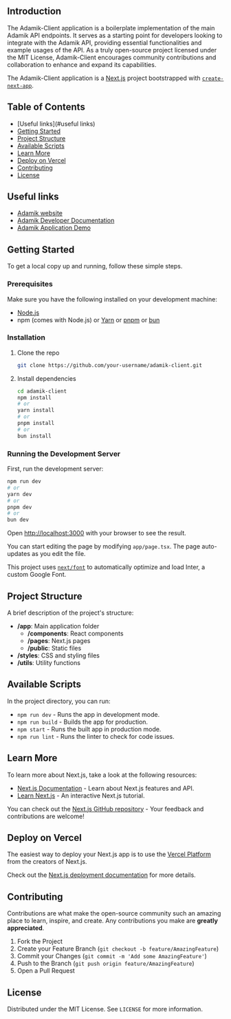## Introduction

The Adamik-Client application is a boilerplate implementation of the main Adamik API endpoints. It serves as a starting point for developers looking to integrate with the Adamik API, providing essential functionalities and example usages of the API. 
As a truly open-source project licensed under the MIT License, Adamik-Client encourages community contributions and collaboration to enhance and expand its capabilities.

The Adamik-Client application is a [Next.js](https://nextjs.org/) project bootstrapped with [`create-next-app`](https://github.com/vercel/next.js/tree/canary/packages/create-next-app).


## Table of Contents

- [Useful links](#useful links)
- [Getting Started](#getting-started)
- [Project Structure](#project-structure)
- [Available Scripts](#available-scripts)
- [Learn More](#learn-more)
- [Deploy on Vercel](#deploy-on-vercel)
- [Contributing](#contributing)
- [License](#license)

## Useful links
- [Adamik website](https://adamik.io)
- [Adamik Developer Documentation](https://docs.adamik.io)
- [Adamik Application Demo](https://app.adamik.io)

## Getting Started

To get a local copy up and running, follow these simple steps.

### Prerequisites

Make sure you have the following installed on your development machine:

- [Node.js](https://nodejs.org/en/)
- npm (comes with Node.js) or [Yarn](https://yarnpkg.com/) or [pnpm](https://pnpm.io/) or [bun](https://bun.sh/)

### Installation

1. Clone the repo

    ```bash
    git clone https://github.com/your-username/adamik-client.git
    ```

2. Install dependencies

    ```bash
    cd adamik-client
    npm install
    # or
    yarn install
    # or
    pnpm install
    # or
    bun install
    ```

### Running the Development Server

First, run the development server:

```bash
npm run dev
# or
yarn dev
# or
pnpm dev
# or
bun dev
```

Open [http://localhost:3000](http://localhost:3000) with your browser to see the result.

You can start editing the page by modifying `app/page.tsx`. The page auto-updates as you edit the file.

This project uses [`next/font`](https://nextjs.org/docs/basic-features/font-optimization) to automatically optimize and load Inter, a custom Google Font.

## Project Structure

A brief description of the project's structure:


- **/app**: Main application folder
  - **/components**: React components
  - **/pages**: Next.js pages
  - **/public**: Static files
- **/styles**: CSS and styling files
- **/utils**: Utility functions

## Available Scripts

In the project directory, you can run:

- `npm run dev` - Runs the app in development mode.
- `npm run build` - Builds the app for production.
- `npm start` - Runs the built app in production mode.
- `npm run lint` - Runs the linter to check for code issues.

## Learn More

To learn more about Next.js, take a look at the following resources:

- [Next.js Documentation](https://nextjs.org/docs) - Learn about Next.js features and API.
- [Learn Next.js](https://nextjs.org/learn) - An interactive Next.js tutorial.

You can check out the [Next.js GitHub repository](https://github.com/vercel/next.js/) - Your feedback and contributions are welcome!

## Deploy on Vercel

The easiest way to deploy your Next.js app is to use the [Vercel Platform](https://vercel.com/new?utm_medium=default-template&filter=next.js&utm_source=create-next-app&utm_campaign=create-next-app-readme) from the creators of Next.js.

Check out the [Next.js deployment documentation](https://nextjs.org/docs/deployment) for more details.

## Contributing

Contributions are what make the open-source community such an amazing place to learn, inspire, and create. Any contributions you make are **greatly appreciated**.

1. Fork the Project
2. Create your Feature Branch (`git checkout -b feature/AmazingFeature`)
3. Commit your Changes (`git commit -m 'Add some AmazingFeature'`)
4. Push to the Branch (`git push origin feature/AmazingFeature`)
5. Open a Pull Request

## License

Distributed under the MIT License. See `LICENSE` for more information.
